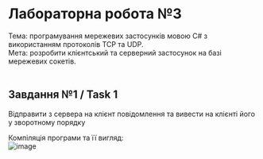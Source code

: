 # Лабораторна робота №3 <br/>
Тема: програмування мережевих застосунків мовою C# з використанням протоколів TCP та UDP.<br/>
Мета: розробити клієнтський та серверний застосунок на базі мережевих сокетів.<br/>
<br/>
## Завдання №1 / Task 1
Відправити з сервера на клієнт повідомлення та вивести на клієнті його у зворотному порядку <br/>

Компіляція програми та її вигляд:<br/>
![image](https://github.com/user-attachments/assets/631e7c9c-73c6-4b74-9f06-41e4db9d9e65)
<br/>

